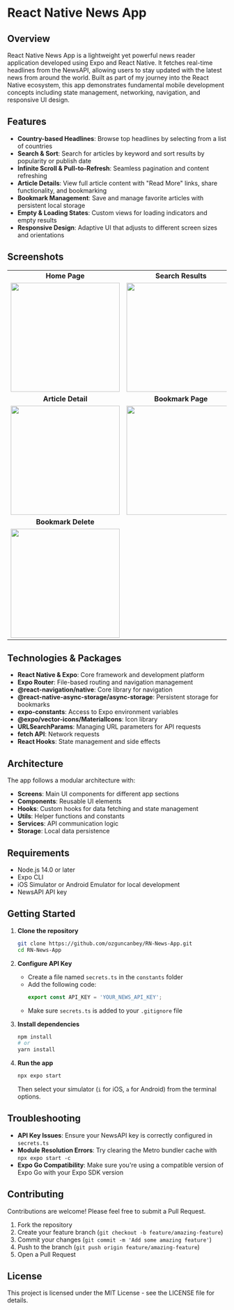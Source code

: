 # React Native News App

## Overview

React Native News App is a lightweight yet powerful news reader application developed using Expo and React Native. It fetches real-time headlines from the NewsAPI, allowing users to stay updated with the latest news from around the world. Built as part of my journey into the React Native ecosystem, this app demonstrates fundamental mobile development concepts including state management, networking, navigation, and responsive UI design.

## Features

* **Country-based Headlines**: Browse top headlines by selecting from a list of countries
* **Search & Sort**: Search for articles by keyword and sort results by popularity or publish date
* **Infinite Scroll & Pull-to-Refresh**: Seamless pagination and content refreshing
* **Article Details**: View full article content with "Read More" links, share functionality, and bookmarking
* **Bookmark Management**: Save and manage favorite articles with persistent local storage
* **Empty & Loading States**: Custom views for loading indicators and empty results
* **Responsive Design**: Adaptive UI that adjusts to different screen sizes and orientations

## Screenshots

<div align="center">
  <table>
    <tr>
      <td align="center"><strong>Home Page</strong></td>
      <td align="center"><strong>Search Results</strong></td>
    </tr>
    <tr>
      <td><img src="https://github.com/user-attachments/assets/b130bd5d-563d-4ab0-954a-b0e667b7bfb2" width="250"/></td>
      <td><img src="https://github.com/user-attachments/assets/f88b1fa3-1e8f-4368-bee8-a95ef25094fe" width="250"/></td>
    </tr>
    <tr>
      <td align="center"><strong>Article Detail</strong></td>
      <td align="center"><strong>Bookmark Page</strong></td>
    </tr>
    <tr>
      <td><img src="https://github.com/user-attachments/assets/242bf1a4-949f-4e78-8437-9aa7fcd2cbb5" width="250"/></td>
      <td><img src="https://github.com/user-attachments/assets/69407017-68df-4d3a-89eb-d3966cef68ca" width="250"/></td>
    </tr>
    <tr>
      <td align="center"><strong>Bookmark Delete</strong></td>
    </tr>
    <tr>
      <td><img src="https://github.com/user-attachments/assets/c2e2813c-5006-47db-8202-02544fe0aec8" width="250"/></td>
    </tr>
  </table>
</div>

## Technologies & Packages

* **React Native & Expo**: Core framework and development platform
* **Expo Router**: File-based routing and navigation management
* **@react-navigation/native**: Core library for navigation
* **@react-native-async-storage/async-storage**: Persistent storage for bookmarks
* **expo-constants**: Access to Expo environment variables
* **@expo/vector-icons/MaterialIcons**: Icon library
* **URLSearchParams**: Managing URL parameters for API requests
* **fetch API**: Network requests
* **React Hooks**: State management and side effects

## Architecture

The app follows a modular architecture with:

- **Screens**: Main UI components for different app sections
- **Components**: Reusable UI elements
- **Hooks**: Custom hooks for data fetching and state management
- **Utils**: Helper functions and constants
- **Services**: API communication logic
- **Storage**: Local data persistence


## Requirements

- Node.js 14.0 or later
- Expo CLI
- iOS Simulator or Android Emulator for local development
- NewsAPI API key

## Getting Started

1. **Clone the repository**
   ```bash
   git clone https://github.com/ozguncanbey/RN-News-App.git
   cd RN-News-App
   ```

2. **Configure API Key**
   - Create a file named `secrets.ts` in the `constants` folder
   - Add the following code:
     ```typescript
     export const API_KEY = 'YOUR_NEWS_API_KEY';
     ```
   - Make sure `secrets.ts` is added to your `.gitignore` file

3. **Install dependencies**
   ```bash
   npm install
   # or
   yarn install
   ```

4. **Run the app**
   ```bash
   npx expo start
   ```
   
   Then select your simulator (`i` for iOS, `a` for Android) from the terminal options.

## Troubleshooting

- **API Key Issues**: Ensure your NewsAPI key is correctly configured in `secrets.ts`
- **Module Resolution Errors**: Try clearing the Metro bundler cache with `npx expo start -c`
- **Expo Go Compatibility**: Make sure you're using a compatible version of Expo Go with your Expo SDK version

## Contributing

Contributions are welcome! Please feel free to submit a Pull Request.

1. Fork the repository
2. Create your feature branch (`git checkout -b feature/amazing-feature`)
3. Commit your changes (`git commit -m 'Add some amazing feature'`)
4. Push to the branch (`git push origin feature/amazing-feature`)
5. Open a Pull Request

## License

This project is licensed under the MIT License - see the LICENSE file for details.
